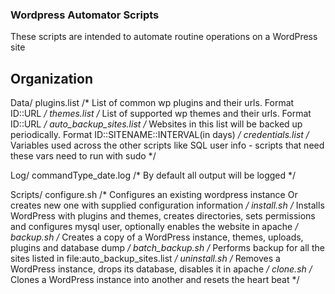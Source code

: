 ### Wordpress Automator Scripts

These scripts are intended to automate routine operations on a WordPress site


## Organization

Data/
	plugins.list 	/* List of common wp plugins and their urls. Format ID::URL */
	themes.list 	/* List of supported wp themes and their urls. Format ID::URL */
	auto_backup_sites.list 	/* Websites in this list will be backed up periodically. Format ID::SITENAME::INTERVAL(in days) */
	credentials.list 		/* Variables used across the other scripts like SQL user info - scripts that need these vars need to run with sudo */
	
Log/
	commandType_date.log /* By default all output will be logged */
	
Scripts/
	configure.sh 	/* Configures an existing wordpress instance Or creates new one with supplied configuration information */
	install.sh 		/* Installs WordPress with plugins and themes, creates directories, sets permissions and configures mysql user, optionally enables the website in apache */
	backup.sh		/* Creates a copy of a WordPress instance, themes, uploads, plugins and database dump */
	batch_backup.sh /* Performs backup for all the sites listed in file:auto_backup_sites.list */
	uninstall.sh	/* Removes a WordPress instance, drops its database, disables it in apache */
	clone.sh		/* Clones a WordPress instance into another and resets the heart beat */
	

	
	
